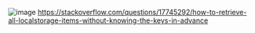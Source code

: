 ![image](https://user-images.githubusercontent.com/43017115/174686133-1bba954b-0866-4eea-90ec-75c3c99f9f0c.png)
https://stackoverflow.com/questions/17745292/how-to-retrieve-all-localstorage-items-without-knowing-the-keys-in-advance
